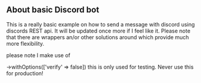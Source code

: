## About basic Discord bot

This is a really basic example on how to send a message with discord using discords REST api. It will be updated once more if I feel like it. 
Please note that there are wrappers an/or other solutions around which provide much more flexibility.

please note I make use of

->withOptions(['verify' => false]) this is only used for testing. Never use this for production!